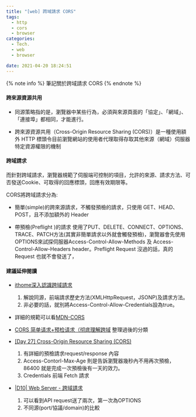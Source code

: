 ```yaml
---
title: "[web] 跨域請求 CORS"
tags:
  - http
  - cors
  - browser 
categories:
  - Tech.
  - web
  - browser

date: 2021-04-20 18:24:51
---
```


{% note info %} 筆記關於跨域請求 CORS {% endnote %}


<!--more-->

#### 跨來源資源共用
- 同源策略指的是，瀏覽器中某些行為，必須與來源頁面的「協定」、「網域」、「連接埠」都相同，才能進行。

- 跨來源資源共用（Cross-Origin Resource Sharing (CORS)）是一種使用額外 HTTP 標頭令目前瀏覽網站的使用者代理取得存取其他來源（網域）伺服器特定資源權限的機制

#### 跨域請求
而針對跨域請求，瀏覽器規範了伺服端可控制的項目，允許的來源、請求方法、可否發送Cookie、可取得的回應標頭，回應有效期限等。

CORS將跨域請求分為:
- 簡單(simple)的跨來源請求，不觸發預檢的請求，只使用 GET、HEAD、POST，且不添加額外的 Header


- 帶預檢(Preflight )的請求
使用了PUT、DELETE、CONNECT、OPTIONS、TRACE、PATCH方法(其實非簡單請求以外就會觸發預檢)，瀏覽器會先使用OPTIONS來試探伺服器Access-Control-Allow-Methods 及 Access-Control-Allow-Headers header。Preflight Request 沒過的話，真的 Request 也就不會發送了，


#### 建議延伸閱讀
- [ithome深入認識跨域請求](https://www.ithome.com.tw/voice/129558)
  1. 解說同源，前端請求歷史方法(XMLHttpRequest，JSONP)及請求方法。
  2. 非必要的話，就別將Access-Control-Allow-Credentials設為true。

- 詳細的規範可以看[MDN-CORS](https://developer.mozilla.org/zh-TW/docs/Web/HTTP/CORS#%E7%B0%A1%E5%96%AE%E8%AB%8B%E6%B1%82)


- [CORS 简单请求+预检请求（彻底理解跨域](https://github.com/amandakelake/blog/issues/62)
整理過後的分類

- [[Day 27] Cross-Origin Resource Sharing (CORS)](https://ithelp.ithome.com.tw/articles/10205069)
  1. 有詳細的預檢請求request/response 內容
  2. Access-Contorl-Max-Age 則是告訴瀏覽器幾秒內不用再次預檢， 
86400 就是完成一次預檢後有一天的效力。
  3. Credentials 前端 Fetch 請求


- [|D10| Web Server - 跨域請求](https://ithelp.ithome.com.tw/articles/10205069)
  1. 可以看到API request送了兩次，第一次為OPTIONS
  2. 不同源(port/協議/domain)的比較
